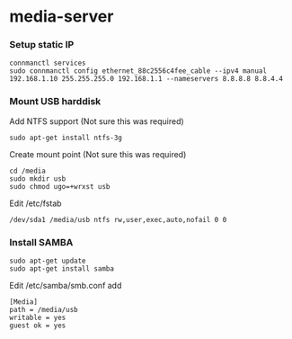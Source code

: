 # media-server

### Setup static IP

```
connmanctl services
sudo connmanctl config ethernet_88c2556c4fee_cable --ipv4 manual 192.168.1.10 255.255.255.0 192.168.1.1 --nameservers 8.8.8.8 8.8.4.4
```

### Mount USB harddisk

Add NTFS support (Not sure this was required)
```
sudo apt-get install ntfs-3g
```

Create mount point (Not sure this was required)
```
cd /media
sudo mkdir usb
sudo chmod ugo=+wrxst usb
```

Edit /etc/fstab
```
/dev/sda1 /media/usb ntfs rw,user,exec,auto,nofail 0 0
```

### Install SAMBA

```
sudo apt-get update
sudo apt-get install samba
```
Edit /etc/samba/smb.conf add
```
[Media]
path = /media/usb
writable = yes
guest ok = yes
```

